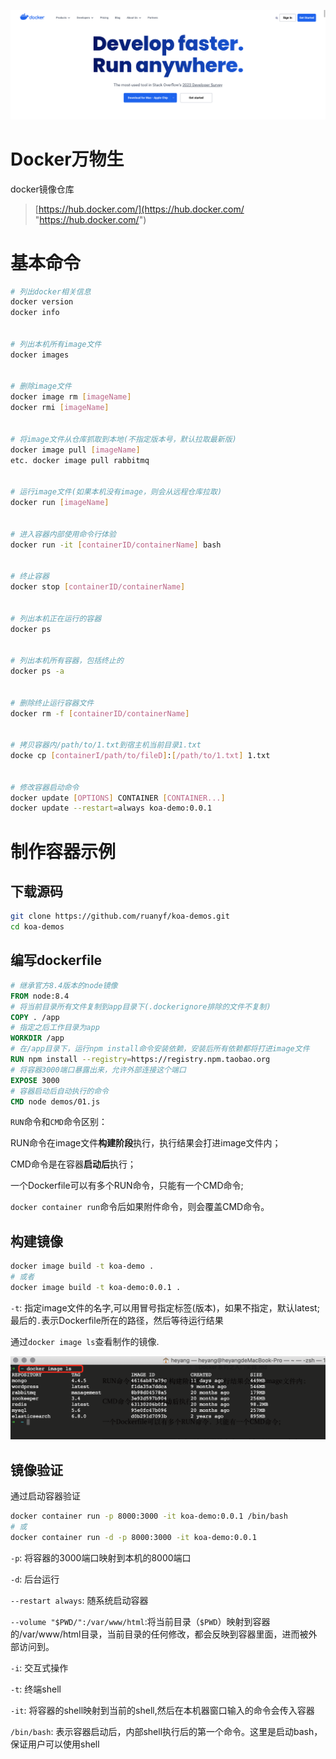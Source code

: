 ![image](assets/image-20230930225722-7pae9zq.png)

# Docker万物生

docker镜像仓库

> [https://hub.docker.com/](https://hub.docker.com/ "https://hub.docker.com/")

# 基本命令

```bash
# 列出docker相关信息
docker version
docker info


# 列出本机所有image文件
docker images


# 删除image文件
docker image rm [imageName]
docker rmi [imageName]


# 将image文件从仓库抓取到本地(不指定版本号，默认拉取最新版)
docker image pull [imageName]
etc. docker image pull rabbitmq


# 运行image文件(如果本机没有image，则会从远程仓库拉取)
docker run [imageName]


# 进入容器内部使用命令行体验
docker run -it [containerID/containerName] bash


# 终止容器
docker stop [containerID/containerName]


# 列出本机正在运行的容器
docker ps


# 列出本机所有容器，包括终止的
docker ps -a


# 删除终止运行容器文件
docker rm -f [containerID/containerName]


# 拷贝容器内/path/to/1.txt到宿主机当前目录1.txt
docke cp [containerI/path/to/fileD]:[/path/to/1.txt] 1.txt


# 修改容器启动命令
docker update [OPTIONS] CONTAINER [CONTAINER...]
docker update --restart=always koa-demo:0.0.1
```

# 制作容器示例

## 下载源码

```bash
git clone https://github.com/ruanyf/koa-demos.git
cd koa-demos
```

## 编写dockerfile

```dockerfile
# 继承官方8.4版本的node镜像
FROM node:8.4
# 将当前目录所有文件复制到app目录下(.dockerignore排除的文件不复制)
COPY . /app
# 指定之后工作目录为app
WORKDIR /app
# 在/app目录下，运行npm install命令安装依赖，安装后所有依赖都将打进image文件
RUN npm install --registry=https://registry.npm.taobao.org
# 将容器3000端口暴露出来，允许外部连接这个端口
EXPOSE 3000
# 容器启动后自动执行的命令
CMD node demos/01.js
```

​`RUN`​命令和`CMD`​命令区别：

RUN命令在image文件**构建阶段**执行，执行结果会打进image文件内；

CMD命令是在容器**启动后**执行；

一个Dockerfile可以有多个RUN命令，只能有一个CMD命令;

​`docker container run`​命令后如果附件命令，则会覆盖CMD命令。

## 构建镜像

```bash
docker image build -t koa-demo .
# 或者
docker image build -t koa-demo:0.0.1 .
```

​`-t`​: 指定image文件的名字,可以用冒号指定标签(版本)，如果不指定，默认latest;最后的`.`​表示Dockerfile所在的路径，然后等待运行结果

通过`docker image ls`​查看制作的镜像.

​![image](assets/image-20230930230839-1n42qf3.png)​

## 镜像验证

通过启动容器验证

```bash
docker container run -p 8000:3000 -it koa-demo:0.0.1 /bin/bash
# 或
docker container run -d -p 8000:3000 -it koa-demo:0.0.1
```

​`-p`​: 将容器的3000端口映射到本机的8000端口

​`-d`​: 后台运行

​`--restart always`​: 随系统启动容器

​`--volume "$PWD/":/var/www/html`​:将当前目录（`$PWD`​）映射到容器的/var/www/html目录，当前目录的任何修改，都会反映到容器里面，进而被外部访问到。

​`-i`​: 交互式操作

​`-t`​: 终端shell

​`-it`​: 将容器的shell映射到当前的shell,然后在本机器窗口输入的命令会传入容器

​`/bin/bash`​: 表示容器启动后，内部shell执行后的第一个命令。这里是启动bash， 保证用户可以使用shell

‍
